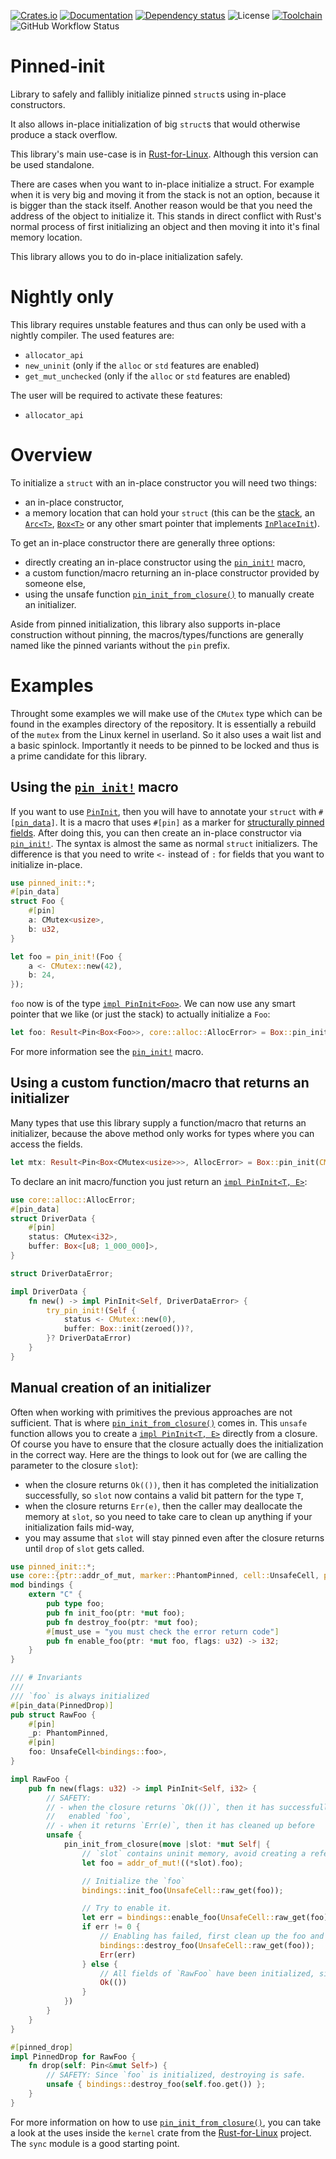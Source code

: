 [![Crates.io](https://img.shields.io/crates/v/pinned-init.svg)](https://crates.io/crates/pinned-init)
[![Documentation](https://docs.rs/pinned-init/badge.svg)](https://docs.rs/pinned-init/)
[![Dependency status](https://deps.rs/repo/github/Rust-for-Linux/pinned-init/status.svg)](https://deps.rs/repo/github/Rust-for-Linux/pinned-init)
![License](https://img.shields.io/crates/l/pinned-init)
[![Toolchain](https://img.shields.io/badge/toolchain-nightly-red)](#nightly-only)
![GitHub Workflow Status](https://img.shields.io/github/actions/workflow/status/Rust-for-Linux/pinned-init/test.yml)

# Pinned-init

Library to safely and fallibly initialize pinned `struct`s using in-place constructors.

It also allows in-place initialization of big `struct`s that would otherwise produce a stack
overflow.

This library's main use-case is in [Rust-for-Linux]. Although this version can be used
standalone.

There are cases when you want to in-place initialize a struct. For example when it is very big
and moving it from the stack is not an option, because it is bigger than the stack itself.
Another reason would be that you need the address of the object to initialize it. This stands
in direct conflict with Rust's normal process of first initializing an object and then moving
it into it's final memory location.

This library allows you to do in-place initialization safely.

# Nightly only

This library requires unstable features and thus can only be used with a nightly compiler.
The used features are:
- `allocator_api`
- `new_uninit` (only if the `alloc` or `std` features are enabled)
- `get_mut_unchecked` (only if the `alloc` or `std` features are enabled)

The user will be required to activate these features:
- `allocator_api`

# Overview

To initialize a `struct` with an in-place constructor you will need two things:
- an in-place constructor,
- a memory location that can hold your `struct` (this can be the [stack], an [`Arc<T>`],
  [`Box<T>`] or any other smart pointer that implements [`InPlaceInit`]).

To get an in-place constructor there are generally three options:
- directly creating an in-place constructor using the [`pin_init!`] macro,
- a custom function/macro returning an in-place constructor provided by someone else,
- using the unsafe function [`pin_init_from_closure()`] to manually create an initializer.

Aside from pinned initialization, this library also supports in-place construction without pinning,
the macros/types/functions are generally named like the pinned variants without the `pin`
prefix.

# Examples

Throught some examples we will make use of the `CMutex` type which can be found in the examples
directory of the repository. It is essentially a rebuild of the `mutex` from the Linux kernel
in userland. So it also uses a wait list and a basic spinlock. Importantly it needs to be
pinned to be locked and thus is a prime candidate for this library.

## Using the [`pin_init!`] macro

If you want to use [`PinInit`], then you will have to annotate your `struct` with
`#[`[`pin_data`]`]`. It is a macro that uses `#[pin]` as a marker for
[structurally pinned fields]. After doing this, you can then create an in-place constructor via
[`pin_init!`]. The syntax is almost the same as normal `struct` initializers. The difference is
that you need to write `<-` instead of `:` for fields that you want to initialize in-place.

```rust
use pinned_init::*;
#[pin_data]
struct Foo {
    #[pin]
    a: CMutex<usize>,
    b: u32,
}

let foo = pin_init!(Foo {
    a <- CMutex::new(42),
    b: 24,
});
```

`foo` now is of the type [`impl PinInit<Foo>`]. We can now use any smart pointer that we like
(or just the stack) to actually initialize a `Foo`:

```rust
let foo: Result<Pin<Box<Foo>>, core::alloc::AllocError> = Box::pin_init(foo);
```

For more information see the [`pin_init!`] macro.

## Using a custom function/macro that returns an initializer

Many types that use this library supply a function/macro that returns an initializer, because
the above method only works for types where you can access the fields.

```rust
let mtx: Result<Pin<Box<CMutex<usize>>>, AllocError> = Box::pin_init(CMutex::new(42));
```

To declare an init macro/function you just return an [`impl PinInit<T, E>`]:

```rust
use core::alloc::AllocError;
#[pin_data]
struct DriverData {
    #[pin]
    status: CMutex<i32>,
    buffer: Box<[u8; 1_000_000]>,
}

struct DriverDataError;

impl DriverData {
    fn new() -> impl PinInit<Self, DriverDataError> {
        try_pin_init!(Self {
            status <- CMutex::new(0),
            buffer: Box::init(zeroed())?,
        }? DriverDataError)
    }
}
```

## Manual creation of an initializer

Often when working with primitives the previous approaches are not sufficient. That is where
[`pin_init_from_closure()`] comes in. This `unsafe` function allows you to create a
[`impl PinInit<T, E>`] directly from a closure. Of course you have to ensure that the closure
actually does the initialization in the correct way. Here are the things to look out for
(we are calling the parameter to the closure `slot`):
- when the closure returns `Ok(())`, then it has completed the initialization successfully, so
  `slot` now contains a valid bit pattern for the type `T`,
- when the closure returns `Err(e)`, then the caller may deallocate the memory at `slot`, so
  you need to take care to clean up anything if your initialization fails mid-way,
- you may assume that `slot` will stay pinned even after the closure returns until `drop` of
  `slot` gets called.

```rust
use pinned_init::*;
use core::{ptr::addr_of_mut, marker::PhantomPinned, cell::UnsafeCell, pin::Pin};
mod bindings {
    extern "C" {
        pub type foo;
        pub fn init_foo(ptr: *mut foo);
        pub fn destroy_foo(ptr: *mut foo);
        #[must_use = "you must check the error return code"]
        pub fn enable_foo(ptr: *mut foo, flags: u32) -> i32;
    }
}

/// # Invariants
///
/// `foo` is always initialized
#[pin_data(PinnedDrop)]
pub struct RawFoo {
    #[pin]
    _p: PhantomPinned,
    #[pin]
    foo: UnsafeCell<bindings::foo>,
}

impl RawFoo {
    pub fn new(flags: u32) -> impl PinInit<Self, i32> {
        // SAFETY:
        // - when the closure returns `Ok(())`, then it has successfully initialized and
        //   enabled `foo`,
        // - when it returns `Err(e)`, then it has cleaned up before
        unsafe {
            pin_init_from_closure(move |slot: *mut Self| {
                // `slot` contains uninit memory, avoid creating a reference.
                let foo = addr_of_mut!((*slot).foo);

                // Initialize the `foo`
                bindings::init_foo(UnsafeCell::raw_get(foo));

                // Try to enable it.
                let err = bindings::enable_foo(UnsafeCell::raw_get(foo), flags);
                if err != 0 {
                    // Enabling has failed, first clean up the foo and then return the error.
                    bindings::destroy_foo(UnsafeCell::raw_get(foo));
                    Err(err)
                } else {
                    // All fields of `RawFoo` have been initialized, since `_p` is a ZST.
                    Ok(())
                }
            })
        }
    }
}

#[pinned_drop]
impl PinnedDrop for RawFoo {
    fn drop(self: Pin<&mut Self>) {
        // SAFETY: Since `foo` is initialized, destroying is safe.
        unsafe { bindings::destroy_foo(self.foo.get()) };
    }
}
```

For more information on how to use [`pin_init_from_closure()`], you can take a look at the
uses inside the `kernel` crate from the [Rust-for-Linux] project. The `sync` module is a good
starting point.

[structurally pinned fields]: https://doc.rust-lang.org/std/pin/index.html#pinning-is-structural-for-field
[stack]: https://docs.rs/pinned-init/latest/pinned_init/macro.stack_pin_init.html
[`Arc<T>`]: https://doc.rust-lang.org/alloc/sync/struct.Arc.html
[`Box<T>`]: https://doc.rust-lang.org/alloc/boxed/struct.Box.html
[`impl PinInit<Foo>`]: https://docs.rs/pinned-init/latest/pinned_init/trait.PinInit.html
[`impl PinInit<T, E>`]: https://docs.rs/pinned-init/latest/pinned_init/trait.PinInit.html
[`impl Init<T, E>`]: https://docs.rs/pinned-init/latest/pinned_init/trait.Init.html
[Rust-for-Linux]: https://rust-for-linux.com/
[`InPlaceInit`]: https://docs.rs/pinned-init/latest/pinned_init/trait.InPlaceInit.html
[`pin_init!`]: https://docs.rs/pinned-init/latest/pinned_init/macro.pin_init.html
[`pin_init_from_closure()`]: https://docs.rs/pinned-init/latest/pinned_init/fn.pin_init_from_closure.html
[`PinInit`]: https://docs.rs/pinned-init/latest/pinned_init/trait.PinInit.html
[`pin_data`]: https://docs.rs/pinned-init/latest/pinned_init/attr.pin_data.html
